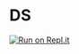 # DS
 
[![Run on Repl.it](https://repl.it/badge/github/M-K-coder/DS)](https://repl.it/github/M-K-coder/DS)